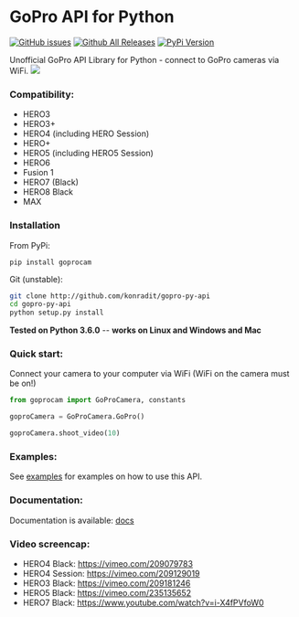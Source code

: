 # GoPro API for Python

[![GitHub issues](https://img.shields.io/github/issues/konradit/gopro-py-api.svg)](https://github.com/konradit/gopro-py-api/issues) [![Github All Releases](https://img.shields.io/badge/download-gh-red.svg)](https://github.com/KonradIT/gopro-py-api/releases) [![PyPi Version](http://img.shields.io/pypi/v/goprocam.svg)](https://pypi.python.org/pypi/goprocam)

Unofficial GoPro API Library for Python - connect to GoPro cameras via WiFi.
![](http://i.imgur.com/kA0Rf1b.png)

### Compatibility:

- HERO3
- HERO3+
- HERO4 (including HERO Session)
- HERO+
- HERO5 (including HERO5 Session)
- HERO6
- Fusion 1
- HERO7 (Black)
- HERO8 Black
- MAX

### Installation

From PyPi:

```
pip install goprocam
```

Git (unstable):

```bash
git clone http://github.com/konradit/gopro-py-api
cd gopro-py-api
python setup.py install
```

**Tested on Python 3.6.0** -- **works on Linux and Windows and Mac**

### Quick start:

Connect your camera to your computer via WiFi (WiFi on the camera must be on!)

```python
from goprocam import GoProCamera, constants

goproCamera = GoProCamera.GoPro()

goproCamera.shoot_video(10)
```

### Examples:

See [examples](/examples) for examples on how to use this API.

### Documentation:

Documentation is available: [docs](/docs)

### Video screencap:

- HERO4 Black: https://vimeo.com/209079783
- HERO4 Session: https://vimeo.com/209129019
- HERO3 Black: https://vimeo.com/209181246
- HERO5 Black: https://vimeo.com/235135652
- HERO7 Black: https://www.youtube.com/watch?v=i-X4fPVfoW0

